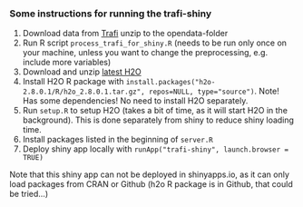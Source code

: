 ### Some instructions for running the trafi-shiny

1. Download data from [Trafi](http://www.trafi.fi/tietopalvelut/avoin_data) unzip to the opendata-folder
2. Run R script `process_trafi_for_shiny.R` (needs to be run only once on your machine, unless you want to change the preprocessing, e.g. include more variables)
3. Download and unzip [latest H2O](http://0xdata.com/download/)
4. Install H2O R package with `install.packages("h2o-2.8.0.1/R/h2o_2.8.0.1.tar.gz", repos=NULL, type="source")`. Note! Has some dependencies! No need to install H2O separately.
5. Run `setup.R` to setup H2O (takes a bit of time, as it will start H2O in the background). This is done separately from shiny to reduce shiny loading time.
6. Install packages listed in the beginning of `server.R`
7. Deploy shiny app locally with `runApp("trafi-shiny", launch.browser = TRUE)`

Note that this shiny app can not be deployed in shinyapps.io, as it can only load packages from CRAN or Github (h2o R package is in Github, that could be tried...)